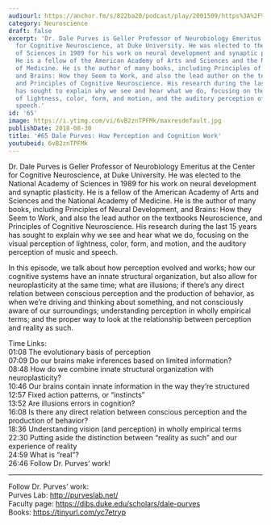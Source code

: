 ```yaml
---
audiourl: https://anchor.fm/s/822ba20/podcast/play/2001509/https%3A%2F%2Fd3ctxlq1ktw2nl.cloudfront.net%2Fproduction%2F2018-11-29%2F7681370-44100-2-533fd50eeb27.mp3
category: Neuroscience
draft: false
excerpt: 'Dr. Dale Purves is Geller Professor of Neurobiology Emeritus at the Center
  for Cognitive Neuroscience, at Duke University. He was elected to the National Academy
  of Sciences in 1989 for his work on neural development and synaptic plasticity.
  He is a fellow of the American Academy of Arts and Sciences and the National Academy
  of Medicine. He is the author of many books, including Principles of Neural Development,
  and Brains: How they Seem to Work, and also the lead author on the textbooks Neuroscience,
  and Principles of Cognitive Neuroscience. His research during the last 15 years
  has sought to explain why we see and hear what we do, focusing on the visual perception
  of lightness, color, form, and motion, and the auditory perception of music and
  speech.'
id: '65'
image: https://i.ytimg.com/vi/6vB2znTPFMk/maxresdefault.jpg
publishDate: 2018-08-30
title: '#65 Dale Purves: How Perception and Cognition Work'
youtubeid: 6vB2znTPFMk
---
```

<div class="timelinks">

Dr. Dale Purves is Geller Professor of Neurobiology Emeritus at the Center for Cognitive Neuroscience, at Duke University. He was elected to the National Academy of Sciences in 1989 for his work on neural development and synaptic plasticity. He is a fellow of the American Academy of Arts and Sciences and the National Academy of Medicine. He is the author of many books, including Principles of Neural Development, and Brains: How they Seem to Work, and also the lead author on the textbooks Neuroscience, and Principles of Cognitive Neuroscience. His research during the last 15 years has sought to explain why we see and hear what we do, focusing on the visual perception of lightness, color, form, and motion, and the auditory perception of music and speech.

In this episode, we talk about how perception evolved and works; how our cognitive systems have an innate structural organization, but also allow for neuroplasticity at the same time; what are illusions; if there’s any direct relation between conscious perception and the production of behavior, as when we’re driving and thinking about something, and not consciously aware of our surroundings; understanding perception in wholly empirical terms; and the proper way to look at the relationship between perception and reality as such.

Time Links:  
<time>01:08</time> The evolutionary basis of perception  
<time>07:09</time> Do our brains make inferences based on limited information?    
<time>08:48</time> How do we combine innate structural organization with neuroplasticity?    
<time>10:46</time> Our brains contain innate information in the way they’re structured    
<time>12:57</time> Fixed action patterns, or “instincts”    
<time>13:52</time> Are illusions errors in cognition?    
<time>16:08</time> Is there any direct relation between conscious perception and the production of behavior?    
<time>18:36</time> Understanding vision (and perception) in wholly empirical terms    
<time>22:30</time> Putting aside the distinction between “reality as such” and our experience of reality    
<time>24:59</time> What is “real”?  
<time>26:46</time> Follow Dr. Purves’ work!

---

Follow Dr. Purves’ work:  
Purves Lab: http://purveslab.net/  
Faculty page: https://dibs.duke.edu/scholars/dale-purves  
Books: https://tinyurl.com/yc7etryp
</div>

